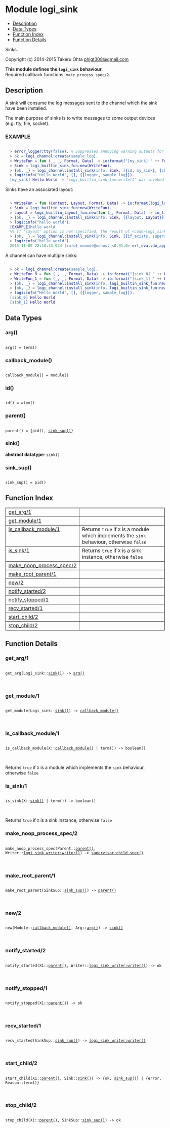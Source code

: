 

# Module logi_sink #
* [Description](#description)
* [Data Types](#types)
* [Function Index](#index)
* [Function Details](#functions)

Sinks.

Copyright (c) 2014-2015 Takeru Ohta <phjgt308@gmail.com>

__This module defines the `logi_sink` behaviour.__<br /> Required callback functions: `make_process_spec/2`.

<a name="description"></a>

## Description ##

A sink will consume the log messages sent to the channel which the sink have been installed.

The main purpose of sinks is to write messages to some output devices (e.g. tty, file, socket).


### <a name="EXAMPLE">EXAMPLE</a> ###


```erlang

  > error_logger:tty(false). % Suppresses annoying warning outputs for brevity
  > ok = logi_channel:create(sample_log).
  > WriteFun = fun (_, _, Format, Data) -> io:format("[my_sink] " ++ Format ++ "\n", Data) end.
  > Sink = logi_builtin_sink_fun:new(WriteFun).
  > {ok, _} = logi_channel:install_sink(info, Sink, [{id, my_sink}, {channel, sample_log}]).
  > logi:info("Hello World", [], [{logger, sample_log}]).
  [my_sink] Hello World  % 'logi_builtin_sink_fun:write/4' was invoked
```

Sinks have an associated layout:

```erlang

  > WriteFun = fun (Context, Layout, Format, Data) -> io:format(logi_layout:format(Context, Format, Data, Layout)) end.
  > Sink = logi_builtin_sink_fun:new(WriteFun).
  > Layout = logi_builtin_layout_fun:new(fun (_, Format, Data) -> io_lib:format("[EXAMPLE] " ++ Format ++"\n", Data) end).
  > {ok, _} = logi_channel:install_sink(info, Sink, [{layout, Layout}]). % Installs <code>Sink</code> to the default channel
  > logi:info("hello world").
  [EXAMPLE]hello world
  %% If 'layout' option is not specified, the result of <code>logi_sink:default_layout(Sink)</code> will be used instead.
  > {ok, _} = logi_channel:install_sink(info, Sink, [{if_exists, supersede}]).
  > logi:info("hello world").
  2015-11-09 22:18:33.934 [info] nonode@nohost <0.91.0> erl_eval:do_apply:673 [] hello world
```

A channel can have multiple sinks:

```erlang

  > ok = logi_channel:create(sample_log).
  > WriteFun_0 = fun (_, _, Format, Data) -> io:format("[sink_0] " ++ Format ++ "\n", Data) end.
  > WriteFun_1 = fun (_, _, Format, Data) -> io:format("[sink_1] " ++ Format ++ "\n", Data) end.
  > {ok, _} = logi_channel:install_sink(info, logi_builtin_sink_fun:new(WriteFun_0), [{id, sink_0}, {channel, sample_log}]).
  > {ok, _} = logi_channel:install_sink(info, logi_builtin_sink_fun:new(WriteFun_1), [{id, sink_1}, {channel, sample_log}]).
  > logi:info("Hello World", [], [{logger, sample_log}]).
  [sink_0] Hello World
  [sink_1] Hello World
```

<a name="types"></a>

## Data Types ##




### <a name="type-arg">arg()</a> ###


<pre><code>
arg() = term()
</code></pre>




### <a name="type-callback_module">callback_module()</a> ###


<pre><code>
callback_module() = module()
</code></pre>




### <a name="type-id">id()</a> ###


<pre><code>
id() = atom()
</code></pre>




### <a name="type-parent">parent()</a> ###


<pre><code>
parent() = {pid(), <a href="#type-sink_sup">sink_sup()</a>}
</code></pre>




### <a name="type-sink">sink()</a> ###


__abstract datatype__: `sink()`




### <a name="type-sink_sup">sink_sup()</a> ###


<pre><code>
sink_sup() = pid()
</code></pre>

<a name="index"></a>

## Function Index ##


<table width="100%" border="1" cellspacing="0" cellpadding="2" summary="function index"><tr><td valign="top"><a href="#get_arg-1">get_arg/1</a></td><td></td></tr><tr><td valign="top"><a href="#get_module-1">get_module/1</a></td><td></td></tr><tr><td valign="top"><a href="#is_callback_module-1">is_callback_module/1</a></td><td>Returns <code>true</code> if <code>X</code> is a module which implements the <code>sink</code> behaviour, otherwise <code>false</code></td></tr><tr><td valign="top"><a href="#is_sink-1">is_sink/1</a></td><td>Returns <code>true</code> if <code>X</code> is a sink instance, otherwise <code>false</code></td></tr><tr><td valign="top"><a href="#make_noop_process_spec-2">make_noop_process_spec/2</a></td><td></td></tr><tr><td valign="top"><a href="#make_root_parent-1">make_root_parent/1</a></td><td></td></tr><tr><td valign="top"><a href="#new-2">new/2</a></td><td></td></tr><tr><td valign="top"><a href="#notify_started-2">notify_started/2</a></td><td></td></tr><tr><td valign="top"><a href="#notify_stopped-1">notify_stopped/1</a></td><td></td></tr><tr><td valign="top"><a href="#recv_started-1">recv_started/1</a></td><td></td></tr><tr><td valign="top"><a href="#start_child-2">start_child/2</a></td><td></td></tr><tr><td valign="top"><a href="#stop_child-2">stop_child/2</a></td><td></td></tr></table>


<a name="functions"></a>

## Function Details ##

<a name="get_arg-1"></a>

### get_arg/1 ###

<pre><code>
get_arg(Logi_sink::<a href="#type-sink">sink()</a>) -&gt; <a href="#type-arg">arg()</a>
</code></pre>
<br />

<a name="get_module-1"></a>

### get_module/1 ###

<pre><code>
get_module(Logi_sink::<a href="#type-sink">sink()</a>) -&gt; <a href="#type-callback_module">callback_module()</a>
</code></pre>
<br />

<a name="is_callback_module-1"></a>

### is_callback_module/1 ###

<pre><code>
is_callback_module(X::<a href="#type-callback_module">callback_module()</a> | term()) -&gt; boolean()
</code></pre>
<br />

Returns `true` if `X` is a module which implements the `sink` behaviour, otherwise `false`

<a name="is_sink-1"></a>

### is_sink/1 ###

<pre><code>
is_sink(X::<a href="#type-sink">sink()</a> | term()) -&gt; boolean()
</code></pre>
<br />

Returns `true` if `X` is a sink instance, otherwise `false`

<a name="make_noop_process_spec-2"></a>

### make_noop_process_spec/2 ###

<pre><code>
make_noop_process_spec(Parent::<a href="#type-parent">parent()</a>, Writer::<a href="logi_sink_writer.md#type-writer">logi_sink_writer:writer()</a>) -&gt; <a href="supervisor.md#type-child_spec">supervisor:child_spec()</a>
</code></pre>
<br />

<a name="make_root_parent-1"></a>

### make_root_parent/1 ###

<pre><code>
make_root_parent(SinkSup::<a href="#type-sink_sup">sink_sup()</a>) -&gt; <a href="#type-parent">parent()</a>
</code></pre>
<br />

<a name="new-2"></a>

### new/2 ###

<pre><code>
new(Module::<a href="#type-callback_module">callback_module()</a>, Arg::<a href="#type-arg">arg()</a>) -&gt; <a href="#type-sink">sink()</a>
</code></pre>
<br />

<a name="notify_started-2"></a>

### notify_started/2 ###

<pre><code>
notify_started(X1::<a href="#type-parent">parent()</a>, Writer::<a href="logi_sink_writer.md#type-writer">logi_sink_writer:writer()</a>) -&gt; ok
</code></pre>
<br />

<a name="notify_stopped-1"></a>

### notify_stopped/1 ###

<pre><code>
notify_stopped(X1::<a href="#type-parent">parent()</a>) -&gt; ok
</code></pre>
<br />

<a name="recv_started-1"></a>

### recv_started/1 ###

<pre><code>
recv_started(SinkSup::<a href="#type-sink_sup">sink_sup()</a>) -&gt; <a href="logi_sink_writer.md#type-writer">logi_sink_writer:writer()</a>
</code></pre>
<br />

<a name="start_child-2"></a>

### start_child/2 ###

<pre><code>
start_child(X1::<a href="#type-parent">parent()</a>, Sink::<a href="#type-sink">sink()</a>) -&gt; {ok, <a href="#type-sink_sup">sink_sup()</a>} | {error, Reason::term()}
</code></pre>
<br />

<a name="stop_child-2"></a>

### stop_child/2 ###

<pre><code>
stop_child(X1::<a href="#type-parent">parent()</a>, SinkSup::<a href="#type-sink_sup">sink_sup()</a>) -&gt; ok
</code></pre>
<br />

